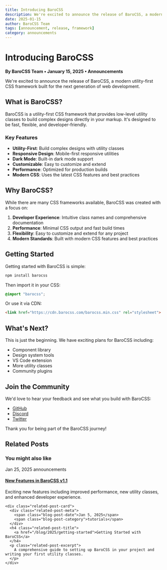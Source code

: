 ```yaml
---
title: Introducing BaroCSS
description: We're excited to announce the release of BaroCSS, a modern utility-first CSS framework built for the next generation of web development.
date: 2025-01-15
author: BaroCSS Team
tags: [announcement, release, framework]
category: announcements
---
```


# Introducing BaroCSS

**By BaroCSS Team • January 15, 2025 • Announcements**

We're excited to announce the release of BaroCSS, a modern utility-first CSS framework built for the next generation of web development.

## What is BaroCSS?

BaroCSS is a utility-first CSS framework that provides low-level utility classes to build complex designs directly in your markup. It's designed to be fast, flexible, and developer-friendly.

### Key Features

- **Utility-First**: Build complex designs with utility classes
- **Responsive Design**: Mobile-first responsive utilities
- **Dark Mode**: Built-in dark mode support
- **Customizable**: Easy to customize and extend
- **Performance**: Optimized for production builds
- **Modern CSS**: Uses the latest CSS features and best practices

## Why BaroCSS?

While there are many CSS frameworks available, BaroCSS was created with a focus on:

1. **Developer Experience**: Intuitive class names and comprehensive documentation
2. **Performance**: Minimal CSS output and fast build times
3. **Flexibility**: Easy to customize and extend for any project
4. **Modern Standards**: Built with modern CSS features and best practices

## Getting Started

Getting started with BaroCSS is simple:

```bash
npm install barocss
```

Then import it in your CSS:

```css
@import "barocss";
```

Or use it via CDN:

```html
<link href="https://cdn.barocss.com/barocss.min.css" rel="stylesheet">
```

## What's Next?

This is just the beginning. We have exciting plans for BaroCSS including:

- Component library
- Design system tools
- VS Code extension
- More utility classes
- Community plugins

## Join the Community

We'd love to hear your feedback and see what you build with BaroCSS:

- [GitHub](https://github.com/barocss/barocss)
- [Discord](https://discord.gg/barocss)
- [Twitter](https://twitter.com/barocss)

Thank you for being part of the BaroCSS journey!

## Related Posts

<div class="related-posts">
  <h3>You might also like</h3>
  <div class="related-posts-grid">
    <div class="related-post-card">
      <div class="related-post-meta">
        <span class="blog-post-date">Jan 25, 2025</span>
        <span class="blog-post-category">announcements</span>
      </div>
      <h4 class="related-post-title">
        <a href="/blog/2025/new-features-announcement">New Features in BaroCSS v1.1</a>
      </h4>
      <p class="related-post-excerpt">
        Exciting new features including improved performance, new utility classes, and enhanced developer experience.
      </p>
    </div>
    
    <div class="related-post-card">
      <div class="related-post-meta">
        <span class="blog-post-date">Jan 5, 2025</span>
        <span class="blog-post-category">tutorials</span>
      </div>
      <h4 class="related-post-title">
        <a href="/blog/2025/getting-started">Getting Started with BaroCSS</a>
      </h4>
      <p class="related-post-excerpt">
        A comprehensive guide to setting up BaroCSS in your project and writing your first utility classes.
      </p>
    </div>
  </div>
</div>
